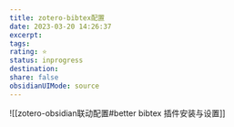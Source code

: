 ```yaml
---
title: zotero-bibtex配置
date: 2023-03-20 14:26:37
excerpt: 
tags: 
rating: ⭐
status: inprogress
destination: 
share: false
obsidianUIMode: source
---
```


![[zotero-obsidian联动配置#better bibtex 插件安装与设置]]
